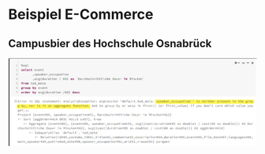# Beispiel E-Commerce

## Campusbier des Hochschule Osnabrück

![Screenshot des Campusbier-Webshops \(Februar 2020\).](../../.gitbook/assets/image%20%2812%29.png)

